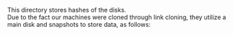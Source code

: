 This directory stores hashes of the disks.\
Due to the fact our machines were cloned through link cloning, they utilize a main disk and snapshots to store data, as follows:

